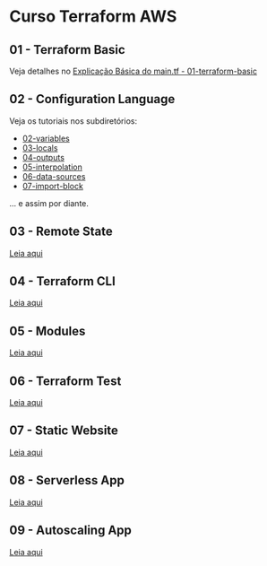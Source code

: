 # Curso Terraform AWS

## 01 - Terraform Basic

Veja detalhes no [Explicação Básica do main.tf - 01-terraform-basic](01-terraform-basic/README.md)

## 02 - Configuration Language

Veja os tutoriais nos subdiretórios:

- [02-variables](02-configuration-language/02-variables/README.md)
- [03-locals](02-configuration-language/03-locals/README.md)
- [04-outputs](02-configuration-language/04-outputs/README.md)
- [05-interpolation](02-configuration-language/05-interpolation/README.md)
- [06-data-sources](02-configuration-language/06-data-sources/README.md)
- [07-import-block](02-configuration-language/07-import-block/README.md)

... e assim por diante.

## 03 - Remote State

[Leia aqui](03-remote-state/README.md)

## 04 - Terraform CLI

[Leia aqui](04-terraform-cli/README.md)

## 05 - Modules

[Leia aqui](05-modules/README.md)

## 06 - Terraform Test

[Leia aqui](06-terraform-test/README.md)

## 07 - Static Website

[Leia aqui](07-static-website/README.md)

## 08 - Serverless App

[Leia aqui](08-serverless-app/README.md)

## 09 - Autoscaling App

[Leia aqui](09-autoscaling-app/README.md)
